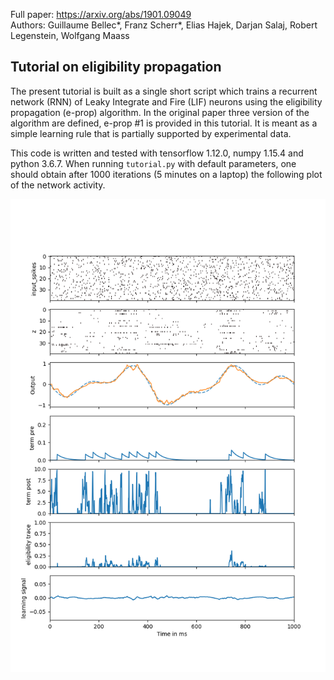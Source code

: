 Full paper: https://arxiv.org/abs/1901.09049  
Authors: Guillaume Bellec\*, Franz Scherr\*, Elias Hajek, Darjan Salaj, Robert Legenstein, Wolfgang Maass

## Tutorial on eligibility propagation

The present tutorial is built as a single short script which trains a recurrent network (RNN) of Leaky Integrate and Fire (LIF) neurons
using the eligibility propagation (e-prop) algorithm. In the original paper three version of the algorithm are defined, e-prop #1 is provided in this tutorial.
It is meant as a simple learning rule that is partially supported by experimental data. 

This code is written and tested with tensorflow 1.12.0, numpy 1.15.4 and python 3.6.7.
When running `tutorial.py` with default parameters, one should obtain after 1000 iterations (5 minutes on a laptop) the following plot of the network activity.

<img src="./figures/raster.png"
     alt="Raster plot"
     style="width: 200;" />
